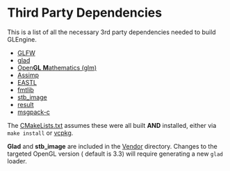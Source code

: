 # Third Party Dependencies

This is a list of all the necessary 3rd party dependencies needed to build GLEngine.

- [GLFW](https://github.com/glfw/glfw)
- [glad](https://glad.dav1d.de/)
- [Open**GL** **M**athematics (glm)](https://github.com/g-truc/glm)
- [Assimp](https://github.com/assimp/assimp)
- [EASTL](https://github.com/electronicarts/EASTL)
- [fmtlib](https://github.com/fmtlib/fmt)
- [stb_image](https://github.com/nothings/stb)
- [result](https://github.com/bitwizeshift/result)
- [msgpack-c](https://github.com/msgpack/msgpack-c)

The [CMakeLists.txt](CMakeLists.txt) assumes these were all built **AND** installed, either via `make install`
or [vcpkg](https://github.com/microsoft/vcpkg).

**Glad** and **stb_image** are included in the [Vendor](Vendor) directory. Changes to the targeted OpenGL version (
default is 3.3)
will require generating a new `glad` loader.